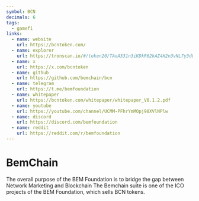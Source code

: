 ```yaml
---
symbol: BCN
decimals: 6
tags:
  - gamefi
links:
  - name: website
    url: https://bcntoken.com/
  - name: explorer
    url: https://tronscan.io/#/token20/TAoA331n3iKDkR62kAZ4H2n3vNL7y3d8x9
  - name: x
    url: https://x.com/bcntoken
  - name: github
    url: https://github.com/bemchain/bcn
  - name: telegram
    url: https://t.me/bemfoundation
  - name: whitepaper
    url: https://bcntoken.com/whitepaper/whitepaper_V0.1.2.pdf
  - name: youtube
    url: https://youtube.com/channel/UCMM-PFhrYmMOpj98XVlNPlw
  - name: discord
    url: https://discord.com/bemfoundation
  - name: reddit
    url: https://reddit.com/r/bemfoundation
---
```


# BemChain

The overall purpose of the BEM Foundation is to bridge the gap between Network Marketing and Blockchain The Bemchain suite is one of the ICO projects of the BEM Foundation, which sells BCN tokens.
